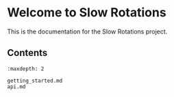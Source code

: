 # Welcome to Slow Rotations

This is the documentation for the Slow Rotations project.

## Contents
```{toctree}
:maxdepth: 2

getting_started.md
api.md

